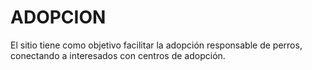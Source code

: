 # ADOPCION
El sitio tiene como objetivo facilitar la adopción responsable de perros, conectando a interesados con centros de adopción.
